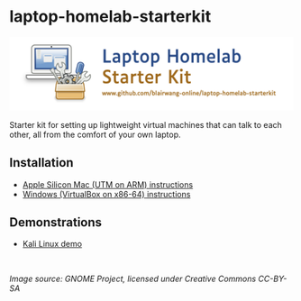 # laptop-homelab-starterkit

![laptop-homelab-starterkit](images/banner/laptop-homelab-starterkit.png)

Starter kit for setting up lightweight virtual machines that can talk to each other, all from the comfort of your own laptop.

## Installation

- [Apple Silicon Mac (UTM on ARM) instructions](./docs/mac.md)
- [Windows (VirtualBox on x86-64) instructions](./docs/windows.md)

## Demonstrations

- [Kali Linux demo](./docs/kali-linux-demo.md)

&nbsp;

_Image source: GNOME Project, licensed under Creative Commons CC-BY-SA_
